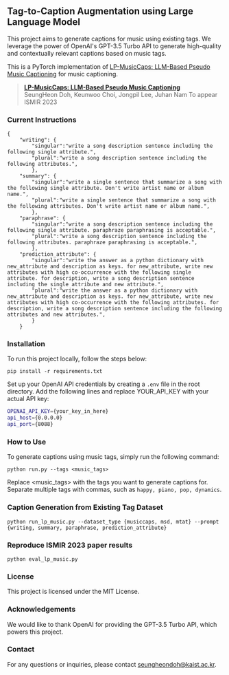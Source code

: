 ## Tag-to-Caption Augmentation using Large Language Model

This project aims to generate captions for music using existing tags. We leverage the power of OpenAI's GPT-3.5 Turbo API to generate high-quality and contextually relevant captions based on music tags.

This is a PyTorch implementation of [LP-MusicCaps: LLM-Based Pseudo Music Captioning](#) for music captioning.

> [**LP-MusicCaps: LLM-Based Pseudo Music Captioning**](#)   
> SeungHeon Doh, Keunwoo Choi, Jongpil Lee, Juhan Nam
> To appear ISMIR 2023   


### Current Instructions
```
{
    "writing": {
        "singular":"write a song description sentence including the following single attribute.",
        "plural":"write a song description sentence including the following attributes.",
        },
    "summary": {
        "singular":"write a single sentence that summarize a song with the following single attribute. Don't write artist name or album name.",
        "plural":"write a single sentence that summarize a song with the following attributes. Don't write artist name or album name.",
        },
    "paraphrase": {
        "singular":"write a song description sentence including the following single attribute. paraphraze paraphrasing is acceptable.",
        "plural":"write a song description sentence including the following attributes. paraphraze paraphrasing is acceptable.",
        },
    "prediction_attribute": {
        "singular":"write the answer as a python dictionary with new_attribute and description as keys. for new_attribute, write new attributes with high co-occurrence with the following single attribute. for description, write a song description sentence including the single attribute and new attribute.",
        "plural":"write the answer as a python dictionary with new_attribute and description as keys. for new_attribute, write new attributes with high co-occurrence with the following attributes. for description, write a song description sentence including the following attributes and new attributes.",
        }
    }
```

### Installation
To run this project locally, follow the steps below:

```
pip install -r requirements.txt
```
Set up your OpenAI API credentials by creating a `.env` file in the root directory. Add the following lines and replace YOUR_API_KEY with your actual API key:

```bash
OPENAI_API_KEY={your_key_in_here}
api_host={0.0.0.0}
api_port={8088}
```


### How to Use
To generate captions using music tags, simply run the following command:

```
python run.py --tags <music_tags>
```

Replace <music_tags> with the tags you want to generate captions for. Separate multiple tags with commas, such as `happy, piano, pop, dynamics`.

### Caption Generation from Existing Tag Dataset
```
python run_lp_music.py --dataset_type {musiccaps, msd, mtat} --prompt {writing, summary, paraphrase, prediction_attribute}
```

### Reproduce ISMIR 2023 paper results
```
python eval_lp_music.py
```

### License
This project is licensed under the MIT License.

### Acknowledgements
We would like to thank OpenAI for providing the GPT-3.5 Turbo API, which powers this project.

### Contact
For any questions or inquiries, please contact seungheondoh@kaist.ac.kr.